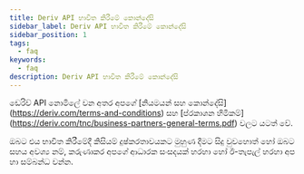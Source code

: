 ```yaml
---
title: Deriv API භාවිත කිරීමේ කොන්දේසි
sidebar_label: Deriv API භාවිත කිරීමේ කොන්දේසි
sidebar_position: 1
tags:
  - faq
keywords:
  - faq
description: Deriv API භාවිත කිරීමේ කොන්දේසි
---
```


ඩෙරිව් API නොමිලේ වන අතර අපගේ [නියමයන් සහ කොන්දේසි] (https://deriv.com/terms-and-conditions) සහ
[ප්රකාශන හිමිකම්] (https://deriv.com/tnc/business-partners-general-terms.pdf) වලට යටත් වේ.

ඔබට එය භාවිත කිරීමේදී කිසියම් දුෂ්කරතාවයකට මුහුණ දීමට සිදු වුවහොත් හෝ ඔබට සහය අවශ්‍ය නම්, කරුණාකර අපගේ ආධාරක සංසදයක් හරහා හෝ ඊ-තැපැල් හරහා අප හා සම්බන්ධ වන්න.
